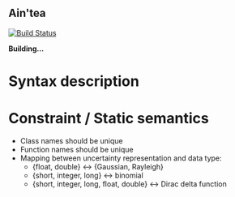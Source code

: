 Ain'tea
---

[![Build Status](https://travis-ci.org/lmouline/uscript.svg?branch=master)](https://travis-ci.org/lmouline/uscript)

**Building...**

# Syntax description

# Constraint / Static semantics

- Class names should be unique
- Function names should be unique
- Mapping between uncertainty representation and data type:
    - {float, double} <-> {Gaussian, Rayleigh}
    - {short, integer, long} <-> binomial
    - {short, integer, long, float, double} <-> Dirac delta function
